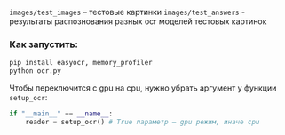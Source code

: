 `images/test_images` – тестовые картинки
`images/test_answers` - результаты распознования разных ocr моделей тестовых картинок

### Как запустить:
```bash
pip install easyocr, memory_profiler
python ocr.py
```

Чтобы переключится c gpu на cpu, нужно убрать аргумент у функции `setup_ocr`:
```python
if "__main__" == __name__:
    reader = setup_ocr() # True параметр – gpu режим, иначе cpu 
```
